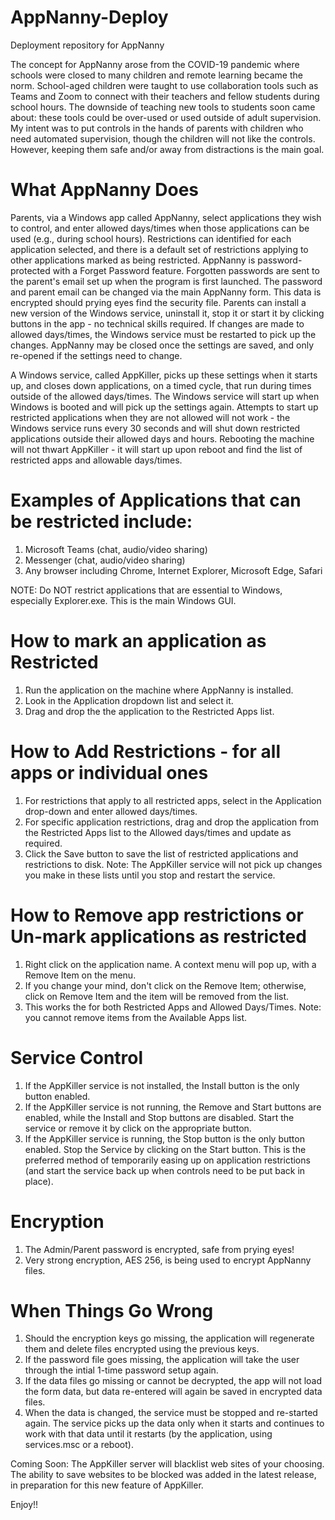 # AppNanny-Deploy
Deployment repository for AppNanny

The concept for AppNanny arose from the COVID-19 pandemic where schools were closed to many children and remote learning became the norm.
School-aged children were taught to use collaboration tools such as Teams and Zoom to connect with their teachers and fellow students
during school hours.  The downside of teaching new tools to students soon came about:  these tools could be over-used or used outside of adult supervision.
My intent was to put controls in the hands of parents with children who need automated supervision, though the children will not like the controls.  However,
keeping them safe and/or away from distractions is the main goal.

What AppNanny Does
==================
Parents, via a Windows app called AppNanny, select applications they wish to control, and enter allowed days/times when those applications can be used (e.g., during school hours).  Restrictions can identified for each application selected, and there is a default set of restrictions applying to other applications marked as being restricted.  AppNanny is password-protected with a Forget Password feature.  Forgotten passwords are sent to the parent's email set up when the program is first launched.  The password and parent email can be changed via the main AppNanny form.  This data is encrypted should prying eyes find the security file.  Parents can install a new version of the Windows service, uninstall it, stop it or start it by clicking buttons in the app - no technical skills required.  If changes are made to allowed days/times, the Windows service must be restarted to pick up the changes.  AppNanny may be closed once the settings are saved, and only re-opened if the settings need to change.

A Windows service, called AppKiller, picks up these settings when it starts up, and closes down applications, on a timed cycle, that run during times outside of the allowed days/times.  The Windows service will start up when Windows is booted and will pick up the settings again.  Attempts to start up restricted applications when they are not allowed will not work - the Windows service runs every 30 seconds and will shut down restricted applications outside their allowed days and hours.  Rebooting the machine will not thwart AppKiller - it will start up upon reboot and find the list of restricted apps and allowable days/times.

Examples of Applications that can be restricted include:
========================================================
   1) Microsoft Teams (chat, audio/video sharing)
   2) Messenger (chat, audio/video sharing)
   3) Any browser including Chrome, Internet Explorer, Microsoft Edge, Safari

NOTE:  Do NOT restrict applications that are essential to Windows, especially Explorer.exe.  This is the main Windows GUI.
   
How to mark an application as Restricted
========================================
   1) Run the application on the machine where AppNanny is installed.
   2) Look in the Application dropdown list and select it.
   3) Drag and drop the the application to the Restricted Apps list.

How to Add Restrictions - for all apps or individual ones
=========================================================
   1) For restrictions that apply to all restricted apps, select <default> in the Application drop-down and enter allowed days/times.
   2) For specific application restrictions, drag and drop the application from the Restricted Apps list to the Allowed days/times and update as
      required.
   3) Click the Save button to save the list of restricted applications and restrictions to disk.
   Note:  The AppKiller service will not pick up changes you make in these lists until you stop and restart the service.
   
How to Remove app restrictions or Un-mark applications as restricted
====================================================================
   1) Right click on the application name.  A context menu will pop up, with a Remove Item on the menu.
   2) If you change your mind, don't click on the Remove Item; otherwise, click on Remove Item and the item will be removed from the list.
   3) This works the for both Restricted Apps and Allowed Days/Times.
   Note:  you cannot remove items from the Available Apps list.
   
Service Control
===============
   1) If the AppKiller service is not installed, the Install button is the only button enabled.
   2) If the AppKiller service is not running, the Remove and Start buttons are enabled, while the Install and Stop buttons are disabled.  Start the service or
      remove it by click on the appropriate button.
   3) If the AppKiller service is running, the Stop button is the only button enabled.  Stop the Service by clicking on the Start button.  This is the preferred
      method of temporarily easing up on application restrictions (and start the service back up when controls need to be put back in place).
 
 Encryption
 ==========
   1) The Admin/Parent password is encrypted, safe from prying eyes!
   2) Very strong encryption, AES 256, is being used to encrypt AppNanny files.
   
 When Things Go Wrong
 ====================
   1) Should the encryption keys go missing, the application will regenerate them and delete files encrypted using the previous keys.
   2) If the password file goes missing, the application will take the user through the intial 1-time password setup again.
   3) If the data files go missing or cannot be decrypted, the app will not load the form data, but data re-entered will again be
      saved in encrypted data files.
   4) When the data is changed, the service must be stopped and re-started again.  The service picks up the data only when it starts
      and continues to work with that data until it restarts (by the application, using services.msc or a reboot).
 
  Coming Soon:  The AppKiller server will blacklist web sites of your choosing.  The ability to save websites to be blocked was added in the latest release,
  in preparation for this new feature of AppKiller.
   
  Enjoy!!
